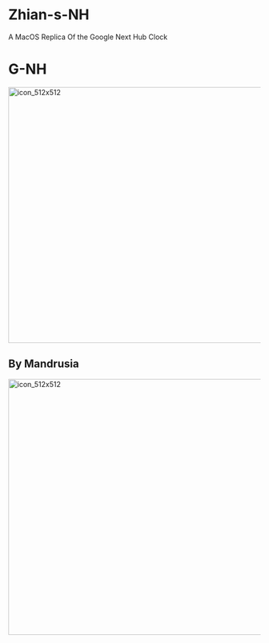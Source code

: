 # Zhian-s-NH
A MacOS Replica Of the Google Next Hub Clock

# G-NH

<img width="512" height="512" alt="icon_512x512" src="https://github.com/user-attachments/assets/ed18701e-cb6e-4e84-95a1-1d929f6d3e75" />

## By Mandrusia


<img width="512" height="512" alt="icon_512x512" src="https://github.com/user-attachments/assets/52ecad42-fcdd-4215-bddb-316c91b543a4" />

